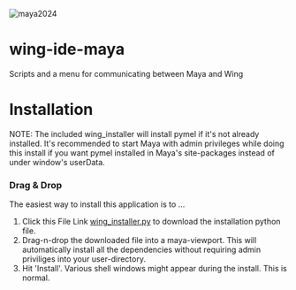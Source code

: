 
![maya2024](https://img.shields.io/badge/Maya2024-tested-brightgreen.svg)

# wing-ide-maya
Scripts and a menu for communicating between Maya and Wing

# Installation
NOTE: The included wing_installer will install pymel if it's not already installed.  It's recommended to start Maya with admin privileges while doing this install if you want pymel installed in Maya's site-packages instead of under window's userData.

### Drag & Drop

The easiest way to install this application is to ...
1. Click this File Link [wing_installer.py](https://github.com/Nathanieljla/wing-ide-maya/releases/download/v0.9.3/wing_installer.py) to download the installation python file.
2. Drag-n-drop the downloaded file into a maya-viewport. 
This will automatically install all the dependencies without requiring admin priviliges into your user-directory.
3. Hit 'Install'. Various shell windows might appear during the install.  This is normal.   

